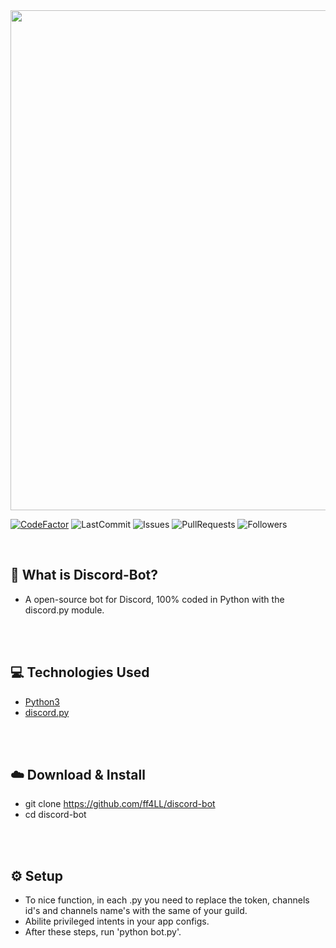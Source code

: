 <img src = "https://i.imgur.com/qyPqPmE.png" width = "800">

[![CodeFactor](https://www.codefactor.io/repository/github/ff4LL/discord-bot/badge)](https://www.codefactor.io/repository/github/ff4LL/discord-bot)
![LastCommit](https://img.shields.io/github/last-commit/ff4LL/discord-bot)
![Issues](https://img.shields.io/github/issues/ff4LL/discord-bot)
![PullRequests](https://img.shields.io/github/issues-pr/ff4LL/discord-bot)
![Followers](https://img.shields.io/github/followers/ff4LL?label=Follow)

<br>

## 🤔 What is Discord-Bot?
  - A open-source bot for Discord, 100% coded in Python with the discord.py module.
  
<br><br>

## 💻 Technologies Used
  - <a href = "https://www.python.org">Python3</a>
  - <a href = "https://discordpy.readthedocs.io/en/latest/">discord.py</a>

<br><br>

## ☁️ Download & Install
  - git clone https://github.com/ff4LL/discord-bot
  - cd discord-bot

<br><br>

## ⚙️ Setup
  - To nice function, in each .py you need to replace the token, channels id's and channels name's with the same of your guild.
  - Abilite privileged intents in your app configs.
  - After these steps, run 'python bot.py'.
